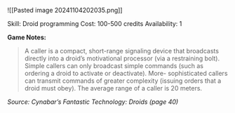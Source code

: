 ![[Pasted image 20241104202035.png]]

Skill: Droid programming
Cost: 100-500 credits
Availability: 1

**Game Notes:** 
> A caller is a compact, short-range signaling device that broadcasts directly into a droid’s motivational processor (via a restraining bolt). Simple callers can only broadcast simple commands (such as ordering a droid to activate or deactivate). More- sophisticated callers can transmit commands of greater complexity (issuing orders that a droid must obey). The average range of a caller is 20 meters.

*Source: Cynabar’s Fantastic Technology: Droids (page 40)*